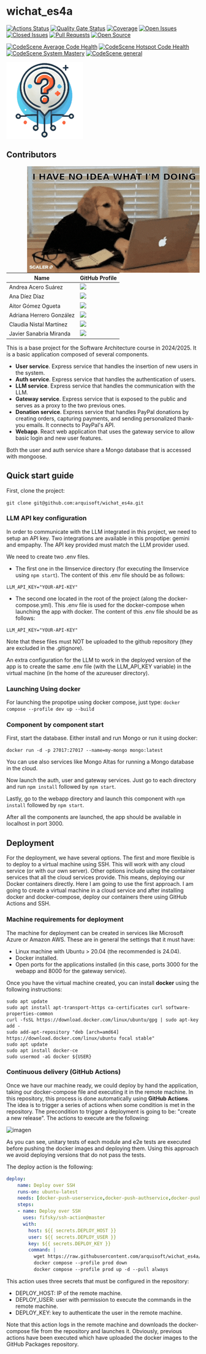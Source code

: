 # wichat_es4a

[![Actions Status](https://github.com/arquisoft/wichat_es4a/workflows/CI%20for%20wichat_es4a/badge.svg)](https://github.com/arquisoft/wichat_es4a/actions)
[![Quality Gate Status](https://sonarcloud.io/api/project_badges/measure?project=Arquisoft_wichat_es4a&metric=alert_status)](https://sonarcloud.io/summary/new_code?id=Arquisoft_wichat_es4a)
[![Coverage](https://sonarcloud.io/api/project_badges/measure?project=Arquisoft_wichat_es4a&metric=coverage)](https://sonarcloud.io/summary/new_code?id=Arquisoft_wichat_es4a)
[![Open Issues](https://img.shields.io/github/issues/arquisoft/wichat_es4a)](https://github.com/arquisoft/wichat_es4a/issues)
[![Closed Issues](https://img.shields.io/github/issues-closed/arquisoft/wichat_es4a)](https://github.com/arquisoft/wichat_es4a/issues?q=is%3Aissue+is%3Aclosed)
[![Pull Requests](https://img.shields.io/github/issues-pr/arquisoft/wichat_es4a)](https://github.com/arquisoft/wichat_es4a/pulls)
[![Open Source](https://badgen.net/badge/open-source/yes/green)](https://github.com/arquisoft/wichat_es4a)

[![CodeScene Average Code Health](https://codescene.io/projects/66324/status-badges/average-code-health)](https://codescene.io/projects/66324)
[![CodeScene Hotspot Code Health](https://codescene.io/projects/66324/status-badges/hotspot-code-health)](https://codescene.io/projects/66324)
[![CodeScene System Mastery](https://codescene.io/projects/66324/status-badges/system-mastery)](https://codescene.io/projects/66324)
[![CodeScene general](https://codescene.io/images/analyzed-by-codescene-badge.svg)](https://codescene.io/projects/66324)

<img align="center" src="https://github.com/Arquisoft/wichat_es4a/blob/fb12a447b31793acba7aa8dd72ca83e6fe88f601/webapp/public/images/logo.png" height="200">

## Contributors
<img align="right" width="450" height="277.5" src="dog.gif"> 

| Name | GitHub Profile|
|------|---------------|
|Andrea Acero Suárez| <a href="https://github.com/AndreaAcero"><img src="https://img.shields.io/badge/UO287876-Andrea Acero-blue"></a>
|Ana Díez Díaz| <a href="https://github.com/UO288302"><img src="https://img.shields.io/badge/UO288302-Ana Díez-green"></a>
|Aitor Gómez Ogueta| <a href="https://github.com/Aitorsiius"><img src="https://img.shields.io/badge/UO294066-Aitor Gómez-red"></a>
|Adriana Herrero González| <a href="https://github.com/adrianaherreroglez"><img src="https://img.shields.io/badge/UO287543-Adriana Herrero-pink"></a>
|Claudia Nistal Martínez| <a href="https://github.com/claudianistal"><img src="https://img.shields.io/badge/UO294420-Claudia Nistal-orange"></a>
|Javier Sanabria Miranda| <a href="https://github.com/JavierSanabriaMiranda"><img src="https://img.shields.io/badge/UO293758-Javier Sanabria-yellow"></a>

This is a base project for the Software Architecture course in 2024/2025. It is a basic application composed of several components.

- **User service**. Express service that handles the insertion of new users in the system.
- **Auth service**. Express service that handles the authentication of users.
- **LLM service**. Express service that handles the communication with the LLM.
- **Gateway service**. Express service that is exposed to the public and serves as a proxy to the two previous ones.
- **Donation service**. Express service that handles PayPal donations by creating orders, capturing payments, and sending personalized thank-you emails. It connects to PayPal's API.
- **Webapp**. React web application that uses the gateway service to allow basic login and new user features.

Both the user and auth service share a Mongo database that is accessed with mongoose.

## Quick start guide

First, clone the project:

```git clone git@github.com:arquisoft/wichat_es4a.git```

### LLM API key configuration

In order to communicate with the LLM integrated in this project, we need to setup an API key. Two integrations are available in this propotipe: gemini and empaphy. The API key provided must match the LLM provider used.

We need to create two .env files. 
- The first one in the llmservice directory (for executing the llmservice using ```npm start```). The content of this .env file should be as follows:
```
LLM_API_KEY="YOUR-API-KEY"
```
- The second one located in the root of the project (along the docker-compose.yml). This .env file is used for the docker-compose when launching the app with docker. The content of this .env file should be as follows:
```
LLM_API_KEY="YOUR-API-KEY"
```

Note that these files must NOT be uploaded to the github repository (they are excluded in the .gitignore).

An extra configuration for the LLM to work in the deployed version of the app is to create the same .env file (with the LLM_API_KEY variable) in the virtual machine (in the home of the azureuser directory).

### Launching Using docker
For launching the propotipe using docker compose, just type:
```docker compose --profile dev up --build```

### Component by component start
First, start the database. Either install and run Mongo or run it using docker:

```docker run -d -p 27017:27017 --name=my-mongo mongo:latest```

You can use also services like Mongo Altas for running a Mongo database in the cloud.

Now launch the auth, user and gateway services. Just go to each directory and run `npm install` followed by `npm start`.

Lastly, go to the webapp directory and launch this component with `npm install` followed by `npm start`.

After all the components are launched, the app should be available in localhost in port 3000.

## Deployment
For the deployment, we have several options. The first and more flexible is to deploy to a virtual machine using SSH. This will work with any cloud service (or with our own server). Other options include using the container services that all the cloud services provide. This means, deploying our Docker containers directly. Here I am going to use the first approach. I am going to create a virtual machine in a cloud service and after installing docker and docker-compose, deploy our containers there using GitHub Actions and SSH.

### Machine requirements for deployment
The machine for deployment can be created in services like Microsoft Azure or Amazon AWS. These are in general the settings that it must have:

- Linux machine with Ubuntu > 20.04 (the recommended is 24.04).
- Docker installed.
- Open ports for the applications installed (in this case, ports 3000 for the webapp and 8000 for the gateway service).

Once you have the virtual machine created, you can install **docker** using the following instructions:

```ssh
sudo apt update
sudo apt install apt-transport-https ca-certificates curl software-properties-common
curl -fsSL https://download.docker.com/linux/ubuntu/gpg | sudo apt-key add -
sudo add-apt-repository "deb [arch=amd64] https://download.docker.com/linux/ubuntu focal stable"
sudo apt update
sudo apt install docker-ce
sudo usermod -aG docker ${USER}
```

### Continuous delivery (GitHub Actions)
Once we have our machine ready, we could deploy by hand the application, taking our docker-compose file and executing it in the remote machine. In this repository, this process is done automatically using **GitHub Actions**. The idea is to trigger a series of actions when some condition is met in the repository. The precondition to trigger a deployment is going to be: "create a new release". The actions to execute are the following:

![imagen](https://github.com/user-attachments/assets/7ead6571-0f11-4070-8fe8-1bbc2e327ad2)


As you can see, unitary tests of each module and e2e tests are executed before pushing the docker images and deploying them. Using this approach we avoid deploying versions that do not pass the tests.

The deploy action is the following:

```yml
deploy:
    name: Deploy over SSH
    runs-on: ubuntu-latest
    needs: [docker-push-userservice,docker-push-authservice,docker-push-llmservice,docker-push-gatewayservice,docker-push-webapp]
    steps:
    - name: Deploy over SSH
      uses: fifsky/ssh-action@master
      with:
        host: ${{ secrets.DEPLOY_HOST }}
        user: ${{ secrets.DEPLOY_USER }}
        key: ${{ secrets.DEPLOY_KEY }}
        command: |
          wget https://raw.githubusercontent.com/arquisoft/wichat_es4a/master/docker-compose.yml -O docker-compose.yml
          docker compose --profile prod down
          docker compose --profile prod up -d --pull always
```

This action uses three secrets that must be configured in the repository:
- DEPLOY_HOST: IP of the remote machine.
- DEPLOY_USER: user with permission to execute the commands in the remote machine.
- DEPLOY_KEY: key to authenticate the user in the remote machine.

Note that this action logs in the remote machine and downloads the docker-compose file from the repository and launches it. Obviously, previous actions have been executed which have uploaded the docker images to the GitHub Packages repository.
